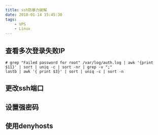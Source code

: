 ```yaml
---
title: ssh防暴力破解
date: 2018-01-14 15:45:30
tags:
    - VPS 
    - Linux
---
```

  
## 查看多次登录失败IP
```
# grep "Failed password for root" /var/log/auth.log | awk '{print $11}' | sort | uniq -c | sort -nr | grep -v ";"  
lastb | awk '{ print $3}' | sort | uniq -c | sort -n
```  

## 更改ssh端口  

## 设置强密码  

## 使用denyhosts

  
  
